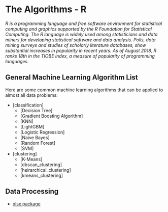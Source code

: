 # The Algorithms - R
*R is a programming language and free software environment for statistical computing and graphics supported by the R Foundation for Statistical Computing. The R language is widely used among statisticians and data miners for developing statistical software and data analysis. Polls, data mining surveys and studies of scholarly literature databases, show substantial increases in popularity in recent years. As of August 2018, R ranks 18th in the TIOBE index, a measure of popularity of programming languages.*

## General Machine Learning Algorithm List

Here are some common machine learning algorithms that can be applied to almost all data problems:

  - [classification]
    - [Decision Tree]
    - [Gradient Boosting Algorithm]
    - [KNN]
    - [LightGBM]
    - [Logistic Regression]
    - [Naive Bayes]
    - [Random Forest]
    - [SVM]
  - [clustering]
    - [K-Means]
    - [dbscan_clustering]
    - [heirarchical_clustering]
    - [kmeans_clustering]
  
  
  
  
## Data Processing
  - [xlsx package](https://github.com/TheAlgorithms/R/blob/master/data_processing.R)
